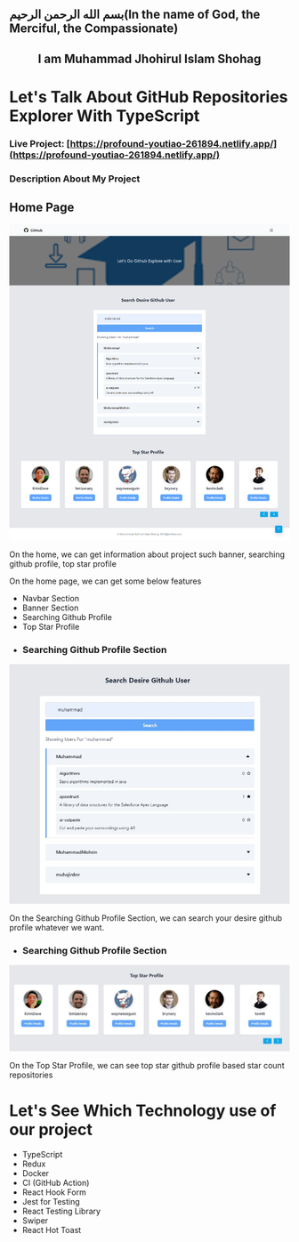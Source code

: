 <h2>بسم الله الرحمن الرحيم(In the name of God, the Merciful, the Compassionate)<h2>

<h2 align="center">I am Muhammad Jhohirul Islam Shohag</h2>

# Let's Talk About GitHub Repositories Explorer With TypeScript

### Live Project: [https://profound-youtiao-261894.netlify.app/](https://profound-youtiao-261894.netlify.app/)


### Description About My Project

## Home Page

<div align="center">
    <img width="800" src="https://github.com/MuhammadShohagIslam/gitHub-repositories-explorer/blob/main/preview/home.png">
</div> 
<p>On the home, we can get information about project such banner, searching github profile, top star profile</p>

<p>On the home page, we can get some below features</p>
<ul>
    <li>Navbar Section</li>
    <li>Banner Section</li>
    <li>Searching Github Profile</li>
    <li>Top Star Profile</li>
</ul>

-   ### Searching Github Profile Section
<div align="center">
    <img width="800" src="https://github.com/MuhammadShohagIslam/gitHub-repositories-explorer/blob/main/preview/search.JPG">
</div> 
<p>On the Searching Github Profile Section, we can search your desire github profile whatever we want. </p>

-   ### Searching Github Profile Section
<div align="center">
    <img width="800" src="https://github.com/MuhammadShohagIslam/gitHub-repositories-explorer/blob/main/preview/top-start-profile.JPG">
</div> 
<p>On the Top Star Profile, we can see top star github profile based star count repositories</p>

# Let's See Which Technology use of our project
- TypeScript
- Redux
- Docker
- CI (GitHub Action)
- React Hook Form
- Jest for Testing
- React Testing Library
- Swiper
- React Hot Toast




